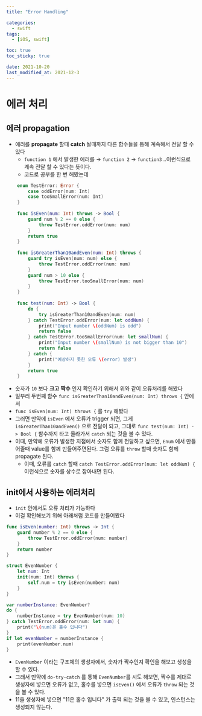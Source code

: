```yaml
---
title: "Error Handling"

categories:
  - swift
tags:
  - [iOS, swift]

toc: true
toc_sticky: true

date: 2021-10-20
last_modified_at: 2021-12-3
---
```

# 에러 처리

## 에러 propagation

- 에러를 **propagate** 할때 **catch** 될때까지 다른 함수들을 통해 계속해서 전달 할 수 있다
    - `function 1` 에서 발생한 에러를 → `function 2` → `function3` ..이런식으로 계속 전달 할 수 있다는 뜻이다.
    - 코드로 공부를 한 번 해봤는데
    
```swift
    enum TestError: Error {
        case oddError(num: Int)
        case tooSmallError(num: Int)
    }
    
    func isEven(num: Int) throws -> Bool {
        guard num % 2 == 0 else {
            throw TestError.oddError(num: num)
        }
        return true
    }
    
    func isGreaterThan10andEven(num: Int) throws {
        guard try isEven(num: num) else {
            throw TestError.oddError(num: num)
        }
        guard num > 10 else {
            throw TestError.tooSmallError(num: num)
        }
    }
    
    func test(num: Int) -> Bool {
        do {
            try isGreaterThan10andEven(num: num)
        } catch TestError.oddError(num: let oddNum) {
            print("Input number \(oddNum) is odd")
            return false
        } catch TestError.tooSmallError(num: let smallNum) {
            print("Input number \(smallNum) is not bigger than 10")
            return false
        } catch {
            print("예상하지 못한 오류 \(error) 발생")
        }
        return true
    }
```
- 숫자가 `10` 보다 **크고** **짝수** 인지 확인하기 위해서 위와 같이 오류처리를 해봤다
- 일부러 두번째 함수 `func isGreaterThan10andEven(num: Int) throws {` 안에서
- `func isEven(num: Int) throws {` 를 `try` 해봤다
- 그러면 만약에 `isEven` 에서 오류가 trigger 되면, 그게 `isGreaterThan10andEven()` 으로 전달이 되고, 그대로 `func test(num: Int) -> Bool {` 함수까지 타고 올라가서 `catch` 되는 것을 볼 수 있다.
- 이때, 만약에 오류가 발생한 지점에서 숫자도 함께 전달하고 싶으면, `Enum` 에서 만들어줄때 value를 함께 만들어주면된다. 그럼 오류를 `throw` 할때 숫자도 함께 propagate 된다.
    - 이때, 오류를 `catch` 할때 `catch TestError.oddError(num: let oddNum) {` 이런식으로 숫자를 상수로 잡아내면 된다.
## init에서 사용하는 에러처리

- `init` 안에서도 오류 처리가 가능하다
- 이걸 확인해보기 위해 아래처럼 코드를 만들어봤다
        

```swift
func isEven(number: Int) throws -> Int {
    guard number % 2 == 0 else {
        throw TestError.oddError(num: number)
    }
    return number
}

struct EvenNumber {
    let num: Int
    init(num: Int) throws {
        self.num = try isEven(number: num)
    }
}

var numberInstance: EvenNumber?
do {
    numberInstance = try EvenNumber(num: 10)
} catch TestError.oddError(num: let num) {
    print("\(num)은 홀수 입니다")
}
if let evenNumber = numberInstance {
    print(evenNumber.num)
}
```

- `EvenNumber` 이라는 구조체의 생성자에서, 숫자가 짝수인지 확인을 해보고 생성을 할 수 있다.
- 그래서 만약에 `do-try-catch` 를 통해 `EvenNumber`를 시도 해보면, 짝수를 제대로 생성자에 넣으면 오류가 없고, 홀수를 넣으면 `isEven()` 에서 오류가 `throw` 되는 것을 볼 수 있다.
- 11을 생성자에 넣으면 "11은 홀수 입니다" 가 출력 되는 것을 볼 수 있고, 인스턴스는 생성되지 않는다.
